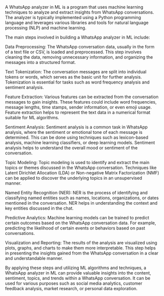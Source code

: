 A WhatsApp analyzer in ML is a program that uses machine learning techniques to analyze and extract insights from WhatsApp conversations. The analyzer is typically implemented using a Python programming language and leverages various libraries and tools for natural language processing (NLP) and machine learning.

The main steps involved in building a WhatsApp analyzer in ML include:

Data Preprocessing: The WhatsApp conversation data, usually in the form of a text file or CSV, is loaded and preprocessed. This step involves cleaning the data, removing unnecessary information, and organizing the messages into a structured format.

Text Tokenization: The conversation messages are split into individual tokens or words, which serves as the basic unit for further analysis. Tokenization is essential for tasks such as word frequency analysis and sentiment analysis.

Feature Extraction: Various features can be extracted from the conversation messages to gain insights. These features could include word frequencies, message lengths, time stamps, sender information, or even emoji usage. Feature extraction helps to represent the text data in a numerical format suitable for ML algorithms.

Sentiment Analysis: Sentiment analysis is a common task in WhatsApp analysis, where the sentiment or emotional tone of each message is determined. This can be done using techniques such as lexicon-based analysis, machine learning classifiers, or deep learning models. Sentiment analysis helps to understand the overall mood or sentiment of the conversation.

Topic Modeling: Topic modeling is used to identify and extract the main topics or themes discussed in the WhatsApp conversation. Techniques like Latent Dirichlet Allocation (LDA) or Non-negative Matrix Factorization (NMF) can be applied to discover the underlying topics in an unsupervised manner.

Named Entity Recognition (NER): NER is the process of identifying and classifying named entities such as names, locations, organizations, or dates mentioned in the conversation. NER helps in understanding the context and key entities discussed in the chat.

Predictive Analytics: Machine learning models can be trained to predict certain outcomes based on the WhatsApp conversation data. For example, predicting the likelihood of certain events or behaviors based on past conversations.

Visualization and Reporting: The results of the analysis are visualized using plots, graphs, and charts to make them more interpretable. This step helps in presenting the insights gained from the WhatsApp conversation in a clear and understandable manner.

By applying these steps and utilizing ML algorithms and techniques, a WhatsApp analyzer in ML can provide valuable insights into the content, sentiment, topics, and trends within a WhatsApp conversation. It can be used for various purposes such as social media analytics, customer feedback analysis, market research, or personal data exploration.
